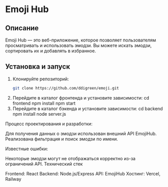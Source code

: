 # Emoji Hub

## Описание
Emoji Hub — это веб-приложение, которое позволяет пользователям просматривать и использовать эмодзи. Вы можете искать эмодзи, сортировать их и добавлять в избранное.

## Установка и запуск

1. Клонируйте репозиторий:
   ```bash
   git clone https://github.com/ddigreen/emoji.git

2. Перейдите в каталог фронтенда и установите зависимости:
   cd frontend
  npm install
  npm start
3. Перейдите в каталог бэкенда и установите зависимости:
   cd backend
 npm install
 node server.js

Процесс проектирования и разработки:

Для получения данных о эмодзи использован внешний API EmojiHub.
Реализована фильтрация и поиск эмодзи по имени.

Известные ошибки:

Некоторые эмодзи могут не отображаться корректно из-за ограничений API.
Технический стек

Frontend: React
Backend: Node.js/Express
API: EmojiHub
Хостинг: Vercel, Railway
